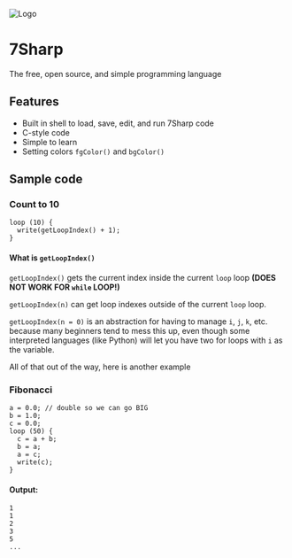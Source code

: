![Logo](logo.png)
# 7Sharp

The free, open source, and simple programming language

## Features

- Built in shell to load, save, edit, and run 7Sharp code
- C-style code
- Simple to learn
- Setting colors `fgColor()` and `bgColor()`

## Sample code

### Count to 10

```
loop (10) {
  write(getLoopIndex() + 1);
}
```
#### What is `getLoopIndex()`

`getLoopIndex()` gets the current index inside the current `loop` loop **(DOES NOT WORK FOR `while` LOOP!)**

`getLoopIndex(n)` can get loop indexes outside of the current `loop` loop.

`getLoopIndex(n = 0)` is an abstraction for having to manage `i`, `j`, `k`, etc. because many beginners tend to mess this up, even though some interpreted languages (like Python) will let you have two for loops with `i` as the variable.

All of that out of the way, here is another example
### Fibonacci
```
a = 0.0; // double so we can go BIG
b = 1.0;
c = 0.0;
loop (50) {
  c = a + b;
  b = a;
  a = c;
  write(c);
}
```
#### Output:
```
1
1
2
3
5
...
```
